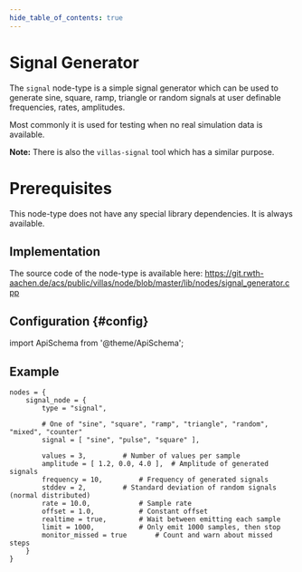 ```yaml
---
hide_table_of_contents: true
---
```


# Signal Generator

The `signal` node-type is a simple signal generator which can be used to generate sine, square, ramp, triangle or random signals at user definable frequencies, rates, amplitudes.

Most commonly it is used for testing when no real simulation data is available.

**Note:** There is also the `villas-signal` tool which has a similar purpose.

# Prerequisites

This node-type does not have any special library dependencies. It is always available.

## Implementation

The source code of the node-type is available here:
https://git.rwth-aachen.de/acs/public/villas/node/blob/master/lib/nodes/signal_generator.cpp

## Configuration {#config}

import ApiSchema from '@theme/ApiSchema';

<ApiSchema id="node" example pointer="#/components/schemas/signal_node" />

## Example

``` url="external/node/etc/examples/nodes/signal.conf" title="node/etc/examples/nodes/signal.conf"
nodes = {
	signal_node = {
		type = "signal",

		# One of "sine", "square", "ramp", "triangle", "random", "mixed", "counter"
		signal = [ "sine", "pulse", "square" ],

		values = 3,			# Number of values per sample
		amplitude = [ 1.2, 0.0, 4.0 ],	# Amplitude of generated signals
		frequency = 10,			# Frequency of generated signals
		stddev = 2,			# Standard deviation of random signals (normal distributed)
		rate = 10.0,			# Sample rate
		offset = 1.0,			# Constant offset
		realtime = true,		# Wait between emitting each sample
		limit = 1000,			# Only emit 1000 samples, then stop
		monitor_missed = true		# Count and warn about missed steps
	}
}
```
